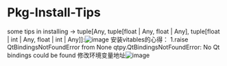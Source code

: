 # Pkg-Install-Tips
some tips in installing
-> tuple[Any, tuple[float | Any, float | Any], tuple[float | int | Any, float | int | Any]]:![image](https://github.com/Jihnjockey/Pkg-Install-Tips/assets/53632794/c7b6af28-601a-4e20-b582-c8f3ef2f3118)
安装vitables的心得：
1.raise QtBindingsNotFoundError from None qtpy.QtBindingsNotFoundError: No Qt bindings could be found
  修改环境变量地址![image](https://github.com/Jihnjockey/Pkg-Install-Tips/assets/53632794/536cc5cf-aed9-4b0a-944e-38eb4cef3dd3)


